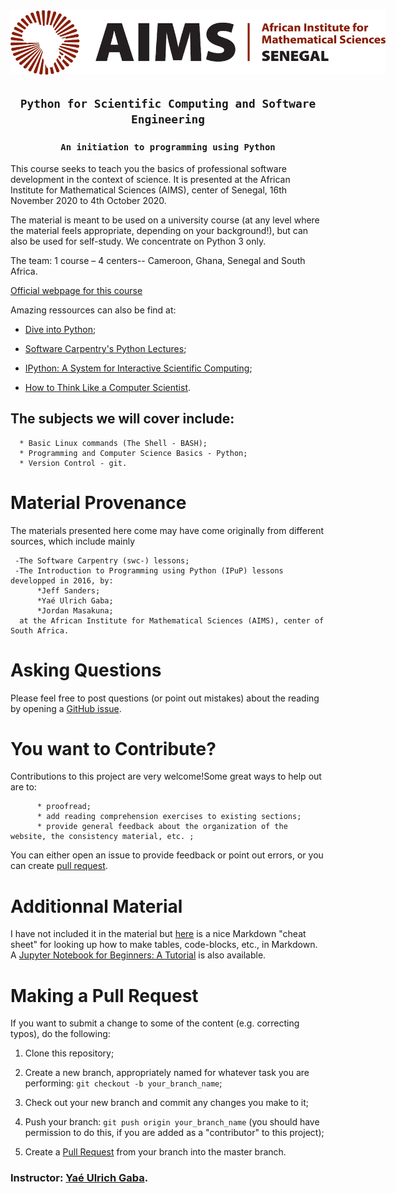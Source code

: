<center>
    <a href="https://www.aims-senegal.org/" ><img src="aimssn_logo.png" style="float:center; max-width: 600px; display: inline" alt="AINS-SN"/> </a>
    </center>

## <h2 align="center">                   `Python for Scientific Computing and Software Engineering`        </h2>

### <h3 align="center">                   `An initiation to programming using Python`        </h3>



This course seeks to teach you the basics of professional software development in the context of science. 
It is presented at the African Institute for Mathematical Sciences (AIMS), center of Senegal, 16th November 2020 to 4th October 2020.

The material is meant to be used on a university course (at any level where the material feels appropriate, depending on your background!), but can also be used for self-study. We concentrate on Python 3 only.



The team: 1 course – 4 centers-- Cameroon, Ghana, Senegal and South Africa.

[Official webpage for this course](python.aims.ac.za)


Amazing ressources can also be find at: 

* [Dive into Python](http://www.diveintopython.net/toc/index.html);

* [Software Carpentry's Python Lectures](http://software-carpentry.org/4_0/python/);

* [IPython: A System for Interactive Scientific Computing](http://dx.doi.org/10.1109/MCSE.2007.53);

* [How to Think Like a Computer Scientist](http://www.greenteapress.com/thinkpython/thinkpython.html).


 ## The subjects we will cover include:

      * Basic Linux commands (The Shell - BASH);
      * Programming and Computer Science Basics - Python;
      * Version Control - git.
    
 # Material Provenance
 The materials presented here come may have come originally from different sources, which include mainly
 
     -The Software Carpentry (swc-) lessons;
     -The Introduction to Programming using Python (IPuP) lessons developped in 2016, by:
          *Jeff Sanders; 
          *Yaé Ulrich Gaba; 
          *Jordan Masakuna;
      at the African Institute for Mathematical Sciences (AIMS), center of South Africa.
 
 
 # Asking Questions
 Please feel free to post questions (or point out mistakes) about the reading by opening a [GitHub issue](https://github.com/gabayae/scientific-computing/issues).
 
 # You want to Contribute?
 Contributions to this project are very welcome!Some great ways to help out are to:
 
          * proofread;
          * add reading comprehension exercises to existing sections;
          * provide general feedback about the organization of the website, the consistency material, etc. ;
       
You can either open an issue to provide feedback or point out errors, or you can create [pull request](https://help.github.com/en/articles/creating-a-pull-request).    
 
 
 # Additionnal Material
 I have not included it in the material but [here](https://github.com/adam-p/markdown-here/wiki/Markdown-Cheatsheet) is a nice Markdown "cheat sheet" for looking up how to make tables, code-blocks, etc., in Markdown. A [Jupyter Notebook for Beginners: A Tutorial](https://www.dataquest.io/blog/jupyter-notebook-tutorial/) is also available.
 
 
 
 
 # Making a Pull Request
 If you want to submit a change to some of the content (e.g. correcting typos), do the following:
 
   1. Clone this repository;
      
   2. Create a new branch, appropriately named for whatever task you are performing: 
       ``git checkout -b your_branch_name``;
   
   3. Check out your new branch and commit any changes you make to it;
      
   4. Push your branch: ``git push origin your_branch_name`` (you should have permission to do this, if you are added as a "contributor" to this project);
      
   5. Create a [Pull Request](https://help.github.com/en/articles/creating-a-pull-request) from your branch into the master branch.
 
 
### Instructor: [Yaé Ulrich Gaba](https://github.com/gabayae).

